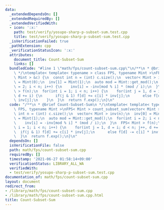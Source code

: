 ```yaml
---
data:
  _extendedDependsOn: []
  _extendedRequiredBy: []
  _extendedVerifiedWith:
  - icon: ':x:'
    path: test/verify/yosupo-sharp-p-subset-sum.test.cpp
    title: test/verify/yosupo-sharp-p-subset-sum.test.cpp
  _isVerificationFailed: true
  _pathExtension: cpp
  _verificationStatusIcon: ':x:'
  attributes:
    document_title: Count-Subset-Sum
    links: []
  bundledCode: "#line 1 \"math/fps/count-subset-sum.cpp\"\n/**\n * @brief Count-Subset-Sum\n\
    \ */\ntemplate< template< typename > class FPS, typename Mint >\nFPS< Mint > count_subset_sum(vector<\
    \ Mint > &c) {\n  const int n = (int) c.size();\n  vector< Mint > inv(n);\n  inv[0]\
    \ = Mint(0);\n  inv[1] = Mint(1);\n  auto mod = Mint::get_mod();\n  for(int i\
    \ = 2; i < n; i++) {\n    inv[i] = -inv[mod % i] * (mod / i);\n  }\n  FPS< Mint\
    \ > f(n);\n  for(int i = 1; i < n; i++) {\n    for(int j = 1, d = i; d < n; j++,\
    \ d += i) {\n      if(j & 1) f[d] += c[i] * inv[j];\n      else f[d] -= c[i] *\
    \ inv[j];\n    }\n  }\n  return f.exp();\n}\n"
  code: "/**\n * @brief Count-Subset-Sum\n */\ntemplate< template< typename > class\
    \ FPS, typename Mint >\nFPS< Mint > count_subset_sum(vector< Mint > &c) {\n  const\
    \ int n = (int) c.size();\n  vector< Mint > inv(n);\n  inv[0] = Mint(0);\n  inv[1]\
    \ = Mint(1);\n  auto mod = Mint::get_mod();\n  for(int i = 2; i < n; i++) {\n\
    \    inv[i] = -inv[mod % i] * (mod / i);\n  }\n  FPS< Mint > f(n);\n  for(int\
    \ i = 1; i < n; i++) {\n    for(int j = 1, d = i; d < n; j++, d += i) {\n    \
    \  if(j & 1) f[d] += c[i] * inv[j];\n      else f[d] -= c[i] * inv[j];\n    }\n\
    \  }\n  return f.exp();\n}\n"
  dependsOn: []
  isVerificationFile: false
  path: math/fps/count-subset-sum.cpp
  requiredBy: []
  timestamp: '2021-06-27 01:58:14+09:00'
  verificationStatus: LIBRARY_ALL_WA
  verifiedWith:
  - test/verify/yosupo-sharp-p-subset-sum.test.cpp
documentation_of: math/fps/count-subset-sum.cpp
layout: document
redirect_from:
- /library/math/fps/count-subset-sum.cpp
- /library/math/fps/count-subset-sum.cpp.html
title: Count-Subset-Sum
---
```

